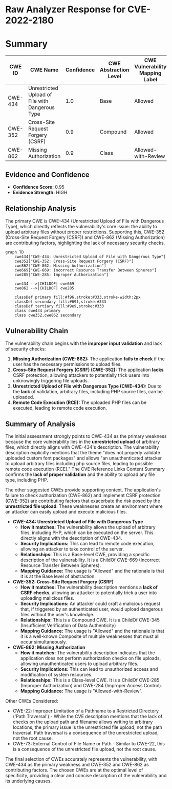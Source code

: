 # Raw Analyzer Response for CVE-2022-2180

# Summary
| CWE ID | CWE Name | Confidence | CWE Abstraction Level | CWE Vulnerability Mapping Label | CWE-Vulnerability Mapping Notes |
|---|---|---|---|---|---|
| CWE-434 | Unrestricted Upload of File with Dangerous Type | 1.0 | Base | Allowed | Primary CWE |
| CWE-352 | Cross-Site Request Forgery (CSRF) | 0.9 | Compound | Allowed | Secondary CWE |
| CWE-862 | Missing Authorization | 0.9 | Class | Allowed-with-Review | Secondary CWE |

## Evidence and Confidence

*   **Confidence Score:** 0.95
*   **Evidence Strength:** HIGH

## Relationship Analysis
The primary CWE is CWE-434 (Unrestricted Upload of File with Dangerous Type), which directly reflects the vulnerability's core issue: the ability to upload arbitrary files without proper restrictions. Supporting this, CWE-352 (Cross-Site Request Forgery (CSRF)) and CWE-862 (Missing Authorization) are contributing factors, highlighting the lack of necessary security checks.

```mermaid
graph TD
    cwe434["CWE-434: Unrestricted Upload of File with Dangerous Type"]
    cwe352["CWE-352: Cross-Site Request Forgery (CSRF)"]
    cwe862["CWE-862: Missing Authorization"]
    cwe669["CWE-669: Incorrect Resource Transfer Between Spheres"]
    cwe285["CWE-285: Improper Authorization"]

    cwe434 -->|CHILDOF| cwe669
    cwe862 -->|CHILDOF| cwe285

    classDef primary fill:#f96,stroke:#333,stroke-width:2px
    classDef secondary fill:#69f,stroke:#333
    classDef tertiary fill:#9e9,stroke:#333
    class cwe434 primary
    class cwe352,cwe862 secondary
```

## Vulnerability Chain
The vulnerability chain begins with the **improper input validation** and lack of security checks:
1.  **Missing Authorization (CWE-862):** The application **fails to check** if the user has the necessary permissions to upload files.
2.  **Cross-Site Request Forgery (CSRF) (CWE-352):** The application **lacks** CSRF protection, allowing attackers to potentially trick users into unknowingly triggering file uploads.
3.  **Unrestricted Upload of File with Dangerous Type (CWE-434):** Due to the **lack** of validation, arbitrary files, including PHP source files, can be uploaded.
4.  **Remote Code Execution (RCE):** The uploaded PHP files can be executed, leading to remote code execution.

## Summary of Analysis
The initial assessment strongly points to CWE-434 as the primary weakness because the core vulnerability lies in the **unrestricted upload** of arbitrary files, which directly aligns with CWE-434's description. The vulnerability description explicitly mentions that the theme "does not properly validate uploaded custom font packages" and allows "an unauthenticated attacker to upload arbitrary files including php source files, leading to possible remote code execution (RCE)." The CVE Reference Links Content Summary confirms the **lack of proper validation** and the ability to upload any file type, including PHP.

The other suggested CWEs provide supporting context. The application's failure to check authorization (CWE-862) and implement CSRF protection (CWE-352) are contributing factors that exacerbate the risk posed by the **unrestricted file upload**. These weaknesses create an environment where an attacker can easily upload and execute malicious files.

*   **CWE-434: Unrestricted Upload of File with Dangerous Type**
    *   **How it matches:** The vulnerability allows the upload of arbitrary files, including PHP, which can be executed on the server. This directly aligns with the description of CWE-434.
    *   **Security Implications:** This can lead to remote code execution, allowing an attacker to take control of the server.
    *   **Relationships:** This is a Base-level CWE, providing a specific description of the vulnerability. It is a ChildOf CWE-669 (Incorrect Resource Transfer Between Spheres).
    *   **Mapping Guidance:** The usage is "Allowed" and the rationale is that it is at the Base level of abstraction.
*   **CWE-352: Cross-Site Request Forgery (CSRF)**
    *   **How it matches:** The vulnerability description mentions a **lack of CSRF checks**, allowing an attacker to potentially trick a user into uploading malicious files.
    *   **Security Implications:** An attacker could craft a malicious request that, if triggered by an authenticated user, would upload dangerous files without the user's knowledge.
    *   **Relationships:** This is a Compound CWE. It is a ChildOf CWE-345 (Insufficient Verification of Data Authenticity)
    *   **Mapping Guidance:** The usage is "Allowed" and the rationale is that it is a well-known Composite of multiple weaknesses that must all occur simultaneously.
*   **CWE-862: Missing Authorization**
    *   **How it matches:** The vulnerability description indicates that the application does not perform authorization checks on file uploads, allowing unauthenticated users to upload arbitrary files.
    *   **Security Implications:** This can lead to unauthorized access and modification of system resources.
    *   **Relationships:** This is a Class-level CWE. It is a ChildOf CWE-285 (Improper Authorization) and CWE-284 (Improper Access Control).
    *   **Mapping Guidance:** The usage is "Allowed-with-Review".

Other CWEs Considered:

*   CWE-22: Improper Limitation of a Pathname to a Restricted Directory ('Path Traversal') - While the CVE description mentions that the lack of checks on the upload path and filename allows writing to arbitrary locations, the primary issue is the unrestricted file upload, not the path traversal. Path traversal is a consequence of the unrestricted upload, not the root cause.
*   CWE-73: External Control of File Name or Path - Similar to CWE-22, this is a consequence of the unrestricted file upload, not the root cause.

The final selection of CWEs accurately represents the vulnerability, with CWE-434 as the primary weakness and CWE-352 and CWE-862 as contributing factors. The chosen CWEs are at the optimal level of specificity, providing a clear and concise description of the vulnerability and its underlying causes.